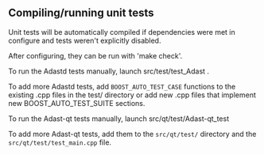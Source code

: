 Compiling/running unit tests
------------------------------------

Unit tests will be automatically compiled if dependencies were met in configure
and tests weren't explicitly disabled.

After configuring, they can be run with 'make check'.

To run the Adastd tests manually, launch src/test/test_Adast .

To add more Adastd tests, add `BOOST_AUTO_TEST_CASE` functions to the existing
.cpp files in the test/ directory or add new .cpp files that
implement new BOOST_AUTO_TEST_SUITE sections.

To run the Adast-qt tests manually, launch src/qt/test/Adast-qt_test

To add more Adast-qt tests, add them to the `src/qt/test/` directory and
the `src/qt/test/test_main.cpp` file.
